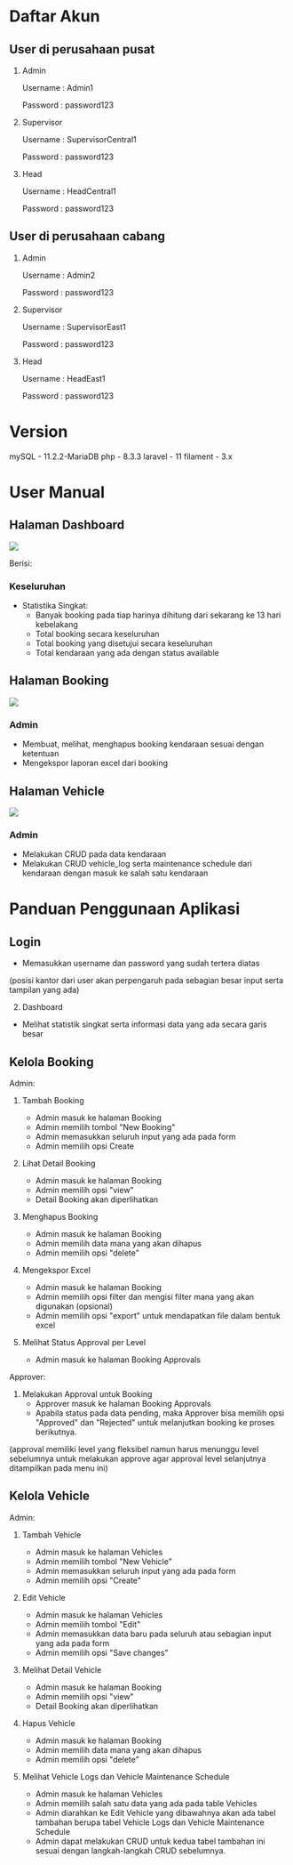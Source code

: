 # Daftar Akun
## User di perusahaan pusat
1. Admin

    Username            : Admin1

    Password            : password123

2. Supervisor

    Username            : SupervisorCentral1

    Password            : password123

3. Head

    Username            : HeadCentral1

    Password            : password123

## User di perusahaan cabang
1. Admin

    Username            : Admin2

    Password            : password123

2. Supervisor

    Username            : SupervisorEast1

    Password            : password123

3. Head

    Username            : HeadEast1

    Password            : password123

# Version

mySQL       - 11.2.2-MariaDB
php         - 8.3.3
laravel     - 11
filament    - 3.x


# User Manual

## Halaman Dashboard

![](public/img/dashboard.png)

Berisi:

### Keseluruhan
- Statistika Singkat:
    - Banyak booking pada tiap harinya dihitung dari sekarang ke 13 hari kebelakang
    - Total booking secara keseluruhan
    - Total booking yang disetujui secara keseluruhan 
    - Total kendaraan yang ada dengan status available

## Halaman Booking

![](public/img/booking.png)

### Admin
- Membuat, melihat, menghapus booking kendaraan sesuai dengan ketentuan
- Mengekspor laporan excel dari booking

## Halaman Vehicle

![](public/img/vehicle.png)

### Admin 
- Melakukan CRUD pada data kendaraan
- Melakukan CRUD vehicle_log serta maintenance schedule dari kendaraan dengan masuk ke salah satu kendaraan

# Panduan Penggunaan Aplikasi
## Login 
- Memasukkan username dan password yang sudah tertera diatas 
    
(posisi kantor dari user akan perpengaruh pada sebagian besar input serta tampilan yang ada)

2. Dashboard
- Melihat statistik singkat serta informasi data yang ada secara garis besar

## Kelola Booking

Admin:
1. Tambah Booking
    - Admin masuk ke halaman Booking
    - Admin memilih tombol "New Booking"
    - Admin memasukkan seluruh input yang ada pada form
    - Admin memilih opsi Create

2. Lihat Detail Booking
    - Admin masuk ke halaman Booking
    - Admin memilih opsi "view"
    - Detail Booking akan diperlihatkan

3. Menghapus Booking
    - Admin masuk ke halaman Booking
    - Admin memilih data mana yang akan dihapus
    - Admin memilih opsi "delete"

4. Mengekspor Excel
    - Admin masuk ke halaman Booking
    - Admin memilih opsi filter dan mengisi filter mana yang akan digunakan (opsional)
    - Admin memilih opsi "export" untuk mendapatkan file dalam bentuk excel

5. Melihat Status Approval per Level
    - Admin masuk ke halaman Booking Approvals


Approver:
1. Melakukan Approval untuk Booking
    - Approver masuk ke halaman Booking Approvals
    - Apabila status pada data pending, maka Approver bisa memilih opsi "Approved" dan "Rejected" untuk melanjutkan booking ke proses berikutnya.

(approval memiliki level yang fleksibel namun harus menunggu level sebelumnya untuk melakukan approve agar approval level selanjutnya ditampilkan pada menu ini)

## Kelola Vehicle
Admin:
1. Tambah Vehicle
    - Admin masuk ke halaman Vehicles
    - Admin memilih tombol "New Vehicle"
    - Admin memasukkan seluruh input yang ada pada form
    - Admin memilih opsi "Create"

2. Edit Vehicle
    - Admin masuk ke halaman Vehicles
    - Admin memilih tombol "Edit"
    - Admin memasukkan data baru pada seluruh atau sebagian input yang ada pada form
    - Admin memilih opsi "Save changes"

3. Melihat Detail Vehicle
    - Admin masuk ke halaman Booking
    - Admin memilih opsi "view"
    - Detail Booking akan diperlihatkan

4. Hapus Vehicle
    - Admin masuk ke halaman Booking
    - Admin memilih data mana yang akan dihapus
    - Admin memilih opsi "delete"

5. Melihat Vehicle Logs dan Vehicle Maintenance Schedule
    - Admin masuk ke halaman Vehicles
    - Admin memilih salah satu data yang ada pada table Vehicles
    - Admin diarahkan ke Edit Vehicle yang dibawahnya akan ada tabel tambahan berupa tabel Vehicle Logs dan Vehicle Maintenance Schedule
    - Admin dapat melakukan CRUD untuk kedua tabel tambahan ini sesuai dengan langkah-langkah CRUD sebelumnya.









